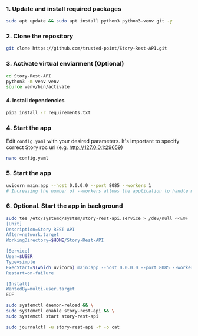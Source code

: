 
### 1. Update and install required packages
```bash
sudo apt update && sudo apt install python3 python3-venv git -y
```
### 2. Clone the repository
```bash
git clone https://github.com/trusted-point/Story-Rest-API.git
```
### 3. Activate virtual enviarment (Optional)
```bash
cd Story-Rest-API
python3 -m venv venv
source venv/bin/activate
```
#### 4. Install dependencies
```bash
pip3 install -r requirements.txt
```
### 4. Start the app
Edit `config.yaml` with your desired parameters. 
It's important to specify correct Story rpc url (e.g. http://127.0.0.1:29659)
```bash
nano config.yaml
```
### 5. Start the app
```bash
uvicorn main:app --host 0.0.0.0 --port 8085 --workers 1
# Increasing the number of --workers allows the application to handle more concurrent requests
```
### 6. Optional. Start the app in background
```bash
sudo tee /etc/systemd/system/story-rest-api.service > /dev/null <<EOF
[Unit]
Description=Story REST API
After=network.target
WorkingDirectory=$HOME/Story-Rest-API

[Service]
User=$USER
Type=simple
ExecStart=$(which uvicorn) main:app --host 0.0.0.0 --port 8085 --workers 1
Restart=on-failure

[Install]
WantedBy=multi-user.target
EOF
```
```bash
sudo systemctl daemon-reload && \
sudo systemctl enable story-rest-api && \
sudo systemctl start story-rest-api
```
```bash
sudo journalctl -u story-rest-api -f -o cat
```
